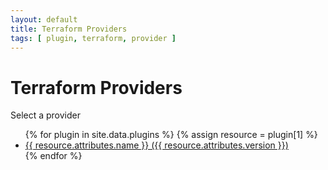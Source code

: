```yaml
---
layout: default
title: Terraform Providers
tags: [ plugin, terraform, provider ]
---
```

# Terraform Providers

<p>Select a provider</p>

<ul>
{% for plugin in site.data.plugins %}
{% assign resource = plugin[1] %}
  <li>
    <a href="/{{ resource.attributes.name }}/{{ resource.attributes.name }}.html">
      {{ resource.attributes.name }} ({{ resource.attributes.version }})
    </a>
  </li>
{% endfor %}
</ul>
